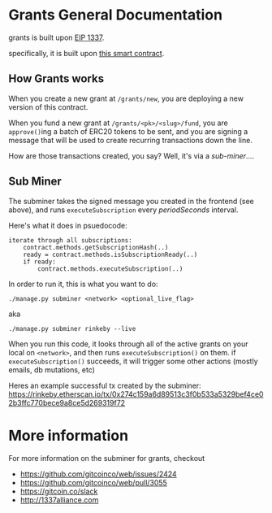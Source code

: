 # Grants General Documentation

grants is built upon [EIP 1337](https://1337alliance.org).

specifically, it is built upon [this smart contract](https://github.com/gitcoinco/grants1337/blob/master/Subscription/Subscription.sol).

## How Grants works

When you create a new grant at `/grants/new`, you are deploying a new version of this contract.

When you fund a new grant at `/grants/<pk>/<slug>/fund`, you are `approve()`ing a batch of ERC20 tokens to be sent, and you are signing a message that will be used to create recurring transactions down the line.

How are those transactions created, you say?  Well, it's via a *sub-miner*.... 

## Sub Miner

The subminer takes the signed message you created in the frontend (see above), and runs `executeSubscription` every *periodSeconds* interval.

Here's what it does in psuedocode:

```
iterate through all subscriptions:
    contract.methods.getSubscriptionHash(..)
    ready = contract.methods.isSubscriptionReady(..)
    if ready:
        contract.methods.executeSubscription(..)
```

In order to run it, this is what you want to do:


```
./manage.py subminer <network> <optional_live_flag>
```

aka

```
./manage.py subminer rinkeby --live
```

When you run this code, it looks through all of the active grants on your local on `<network>`, and then runs `executeSubscription()` on them.  if `executeSubscription()` succeeds, it will trigger some other actions (mostly emails, db mutations, etc)


Heres an example successful tx created by the subminer: https://rinkeby.etherscan.io/tx/0x274c159a6d89513c3f0b533a5329bef4ce02b3ffc770bece9a8ce5d269319f72


# More information

For more information on the subminer for grants, checkout 
* https://github.com/gitcoinco/web/issues/2424
* https://github.com/gitcoinco/web/pull/3055
* https://gitcoin.co/slack
* http://1337alliance.com




